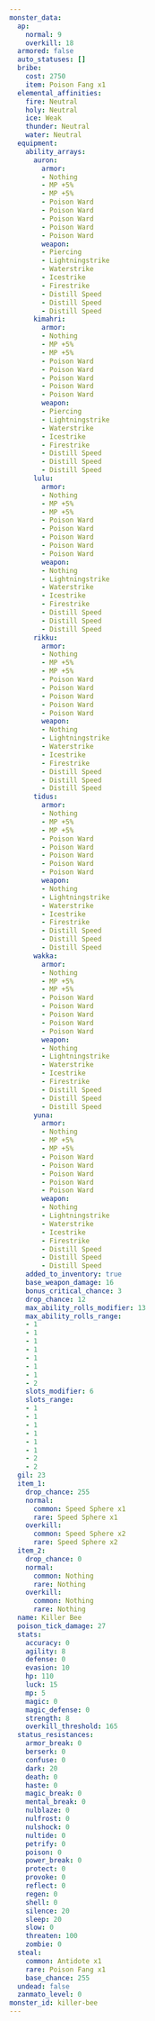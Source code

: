 ```yaml
---
monster_data:
  ap:
    normal: 9
    overkill: 18
  armored: false
  auto_statuses: []
  bribe:
    cost: 2750
    item: Poison Fang x1
  elemental_affinities:
    fire: Neutral
    holy: Neutral
    ice: Weak
    thunder: Neutral
    water: Neutral
  equipment:
    ability_arrays:
      auron:
        armor:
        - Nothing
        - MP +5%
        - MP +5%
        - Poison Ward
        - Poison Ward
        - Poison Ward
        - Poison Ward
        - Poison Ward
        weapon:
        - Piercing
        - Lightningstrike
        - Waterstrike
        - Icestrike
        - Firestrike
        - Distill Speed
        - Distill Speed
        - Distill Speed
      kimahri:
        armor:
        - Nothing
        - MP +5%
        - MP +5%
        - Poison Ward
        - Poison Ward
        - Poison Ward
        - Poison Ward
        - Poison Ward
        weapon:
        - Piercing
        - Lightningstrike
        - Waterstrike
        - Icestrike
        - Firestrike
        - Distill Speed
        - Distill Speed
        - Distill Speed
      lulu:
        armor:
        - Nothing
        - MP +5%
        - MP +5%
        - Poison Ward
        - Poison Ward
        - Poison Ward
        - Poison Ward
        - Poison Ward
        weapon:
        - Nothing
        - Lightningstrike
        - Waterstrike
        - Icestrike
        - Firestrike
        - Distill Speed
        - Distill Speed
        - Distill Speed
      rikku:
        armor:
        - Nothing
        - MP +5%
        - MP +5%
        - Poison Ward
        - Poison Ward
        - Poison Ward
        - Poison Ward
        - Poison Ward
        weapon:
        - Nothing
        - Lightningstrike
        - Waterstrike
        - Icestrike
        - Firestrike
        - Distill Speed
        - Distill Speed
        - Distill Speed
      tidus:
        armor:
        - Nothing
        - MP +5%
        - MP +5%
        - Poison Ward
        - Poison Ward
        - Poison Ward
        - Poison Ward
        - Poison Ward
        weapon:
        - Nothing
        - Lightningstrike
        - Waterstrike
        - Icestrike
        - Firestrike
        - Distill Speed
        - Distill Speed
        - Distill Speed
      wakka:
        armor:
        - Nothing
        - MP +5%
        - MP +5%
        - Poison Ward
        - Poison Ward
        - Poison Ward
        - Poison Ward
        - Poison Ward
        weapon:
        - Nothing
        - Lightningstrike
        - Waterstrike
        - Icestrike
        - Firestrike
        - Distill Speed
        - Distill Speed
        - Distill Speed
      yuna:
        armor:
        - Nothing
        - MP +5%
        - MP +5%
        - Poison Ward
        - Poison Ward
        - Poison Ward
        - Poison Ward
        - Poison Ward
        weapon:
        - Nothing
        - Lightningstrike
        - Waterstrike
        - Icestrike
        - Firestrike
        - Distill Speed
        - Distill Speed
        - Distill Speed
    added_to_inventory: true
    base_weapon_damage: 16
    bonus_critical_chance: 3
    drop_chance: 12
    max_ability_rolls_modifier: 13
    max_ability_rolls_range:
    - 1
    - 1
    - 1
    - 1
    - 1
    - 1
    - 1
    - 2
    slots_modifier: 6
    slots_range:
    - 1
    - 1
    - 1
    - 1
    - 1
    - 1
    - 2
    - 2
  gil: 23
  item_1:
    drop_chance: 255
    normal:
      common: Speed Sphere x1
      rare: Speed Sphere x1
    overkill:
      common: Speed Sphere x2
      rare: Speed Sphere x2
  item_2:
    drop_chance: 0
    normal:
      common: Nothing
      rare: Nothing
    overkill:
      common: Nothing
      rare: Nothing
  name: Killer Bee
  poison_tick_damage: 27
  stats:
    accuracy: 0
    agility: 8
    defense: 0
    evasion: 10
    hp: 110
    luck: 15
    mp: 5
    magic: 0
    magic_defense: 0
    strength: 8
    overkill_threshold: 165
  status_resistances:
    armor_break: 0
    berserk: 0
    confuse: 0
    dark: 20
    death: 0
    haste: 0
    magic_break: 0
    mental_break: 0
    nulblaze: 0
    nulfrost: 0
    nulshock: 0
    nultide: 0
    petrify: 0
    poison: 0
    power_break: 0
    protect: 0
    provoke: 0
    reflect: 0
    regen: 0
    shell: 0
    silence: 20
    sleep: 20
    slow: 0
    threaten: 100
    zombie: 0
  steal:
    common: Antidote x1
    rare: Poison Fang x1
    base_chance: 255
  undead: false
  zanmato_level: 0
monster_id: killer-bee
---
```

